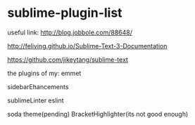 # sublime-plugin-list
useful link: 
http://blog.jobbole.com/88648/

http://feliving.github.io/Sublime-Text-3-Documentation

https://github.com/jikeytang/sublime-text

the plugins of my:
emmet

sidebarEhancements

sublimeLinter eslint

soda theme(pending)
BracketHighlighter(its not good enough)



